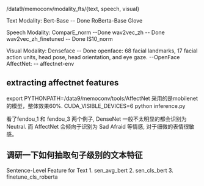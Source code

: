 /data9/memoconv/modality_fts/{text, speech, visual}

Text Modality:
    Bert-Base -- Done
    RoBerta-Base
    Glove

Speech Modality:
    ComparE_norm --Done
    wav2vec_zh -- Done
    wav2vec_zh_finetuned -- Done
    IS10_norm

Visual Modality:
    Denseface -- Done
    openface: 68 facial landmarks, 17 facial action units, head pose, head orientation, and eye gaze.  --OpenFace
    AffectNet: -- affectnet-env

## extracting affectnet features
export PYTHONPATH=/data9/memoconv/tools/AffectNet
采用的是mobilenet的模型，整体效果60%.
CUDA_VISIBLE_DEVICES=6 python inference.py

看了fendou_1 和 fendou_3 两个例子, DenseNet 一般不太明显的都会识别为Neutral. 
而 AffectNet 会倾向于识别为 Sad Afraid 等情感, 对于细微的表情很敏感。


## 调研一下如何抽取句子级别的文本特征
Sentence-Level Feature for Text
    1. sen_avg_bert 
    2. sen_cls_bert
    3. finetune_cls_roberta  